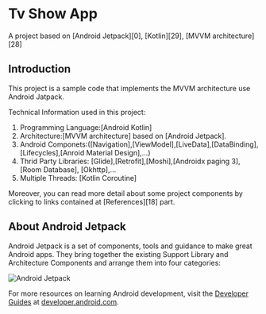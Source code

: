 Tv Show App 
=============================================
A project based on [Android Jetpack][0], [Kotlin][29], [MVVM architecture][28]

**Introduction**
---------------
This project is a sample code that implements the MVVM architecture use Android Jatpack.

Technical Information used in this project:

1. Programming Language:[Android Kotlin]
2. Architecture:[MVVM architecture] based on [Android Jetpack].
3. Android Componets:([Navigation],[ViewModel],[LiveData],[DataBinding],[Lifecycles],[Anroid Material Design],...)
4. Thrid Party Libraries: [Glide],[Retrofit],[Moshi],[Androidx paging 3],[Room Database], [Okhttp],...
5. Multiple Threads: [Kotlin Coroutine]

Moreover, you can read more detail about some project components by clicking to links contained at [References][18] part.

About Android Jetpack
---------------------

Android Jetpack is a set of components, tools and guidance to make great Android apps. They bring
together the existing Support Library and Architecture Components and arrange them into four
categories:

![Android Jetpack](screenshots/jetpack_donut.png "Android Jetpack Components")

For more resources on learning Android development, visit the
[Developer Guides](https://developer.android.com/guide/) at
[developer.android.com](https://developer.android.com).

